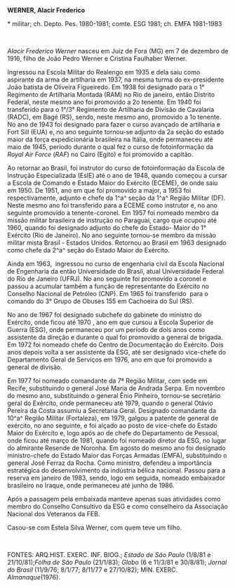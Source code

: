 **WERNER, Alacir Frederico**

\* militar; ch. Depto. Pes. 1980-1981; comte. ESG 1981; ch. EMFA
1981-1983

 

*Alacir Frederico Werner* nasceu em Juiz de Fora (MG) em 7 de dezembro
de 1916, filho de João Pedro Werner e Cristina Faulhaber Werner.

Ingressou na Escola Militar do Realengo em 1935 e dela saiu como
aspirante da arma de artilharia em 1937, na mesma turma do ex-presidente
João batista de Oliveira Figueiredo. Em 1938 foi designado para o 1°
Regimento de Artilharia Montada (RAM) no Rio de janeiro, então Distrito
Federal, neste mesmo ano foi promovido a 2o tenente. Em 1940 foi
transferido para o 1°/3° Regimento de Artilharia de Divisão de Cavalaria
(RADC), em Bagé (RS), sendo, neste mesmo ano, promovido a 1o tenente. No
ano de 1943 foi designado para fazer o curso avançado de artilharia e
Fort Sill (EUA) e, no ano seguinte tornou-se adjunto da 2a seção do
estado maior da força expedicionária brasileira na Itália, onde
permaneceu até maio de 1945, período durante o qual fez o curso de
fotoinformação da *Royal* *Air* *Force* (*RAF*) no Cairo (Egito) e foi
promovido a capitão.

Ao retornar ao Brasil, foi instrutor do curso de fotoinformação da
Escola de Instrução Especializada (EsIE) até o ano de 1948, quando
começou a cursar a Escola de Comando e Estado Maior do Exército (ECEME),
de onde saiu em 1950. De 1951, ano em que foi promovido a major, a 1953
foi respectivamente, adjunto e chefe da 1^a^ seção da 1^a^ Região
Militar (DF). Neste mesmo ano foi transferido para a ECEME como
instrutor e, no ano seguinte promovido a tenente-coronel. Em 1957 foi
nomeado membro da missão militar brasileira de instrução no Paraguai,
cargo que ocupou até 1960, quando foi designado adjunto do chefe do
Estado- Maior do 1° Exército (Rio de Janeiro). No ano seguinte tornou-se
membro da missão militar mista Brasil - Estados Unidos. Retornou ao
Brasil em 1963 designado como chefe da 2^a^ seção do Estado Maior do
Exército.

Ainda em 1963,  ingressou no curso de engenharia civil da Escola
Nacional de Engenharia da então Universidade do Brasil, atual
Universidade Federal do Rio de Janeiro (UFRJ). No ano seguinte foi
promovido a coronel e passou a acumular também a função de representante
do Exército no Conselho Nacional de Petróleo (CNP). Em 1965 foi
transferido  para o comando do 3° Grupo de Obuses 155 em Cachoeira do
Sul (RS).

No ano de 1967 foi designado subchefe do gabinete do ministro do
Exército, onde ficou até 1970 , ano em que cursou a Escola Superior de
Guerra (ESG), onde permaneceu por um período de dois anos como
assistente da direção e durante o qual foi promovido a general de
brigada. Em 1972 foi nomeado chefe do Centro de Documentação do
Exército. Dois anos depois volta a ser assistente da ESG, até ser
designado vice-chefe do Departamento Geral de Serviços em 1976, ano em
que foi promovido a general de divisão.

Em 1977 foi nomeado comandante da 7ª Região Militar, com sede em Recife,
substituindo o general José Maria de Andrada Serpa. Em novembro do mesmo
ano, substituindo o general Ênio Pinheiro, tornou-se secretário geral do
Exército, onde permaneceu até 1979, quando o general Otávio Pereira da
Costa assumiu a Secretaria Geral. Designado comandante da 10^a^ Região
Militar (Fortaleza), em 1979, galgou a patente de general de exército,
no ano seguinte, e foi alçado ao posto de vice-chefe do Estado Maior do
Exército e, logo após ao de chefe do Departamento de Pessoal, onde ficou
até março de 1981, quando foi nomeado diretor da ESG, no lugar do
almirante Resende de Noronha. Em agosto do mesmo ano foi designado
ministro-chefe do Estado Maior das Forças Armadas (EMFA), substituindo o
general José Ferraz da Rocha. Como ministro, defendeu a importância
estratégica do desenvolvimento da indústria bélica nacional. Passou para
a reserva em janeiro de 1983, sendo, logo em seguida, nomeado embaixador
brasileiro no Iraque, onde permaneceu até junho de 1986.

Após a passagem pela embaixada manteve apenas suas atividades como
membro do Conselho Consultivo da ESG e como conselheiro da Associação
Nacional dos Veteranos da FEB.

Casou-se com Estela Silva Werner, com quem teve um filho.

 

FONTES: ARQ.HIST. EXERC. INF. BIOG.; *Estado* *de São Paulo* (1/8/81 e
21/10/81);*Folha de São Paulo* (21/1/83); *Globo* (6 e 11/3/81 e
30/8/81); *Jornal do Brasil* (11/9/76; 8/1/77; 8/11/77 e 27/10/82); MIN.
EXERC. *Almanaque*(1976).
